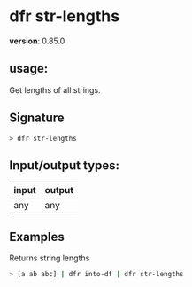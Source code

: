 # dfr str-lengths

**version**: 0.85.0

## **usage**:

Get lengths of all strings.

## Signature

`> dfr str-lengths `

## Input/output types:

| input | output |
| ----- | ------ |
| any   | any    |

## Examples

Returns string lengths

```bash
> [a ab abc] | dfr into-df | dfr str-lengths
```
